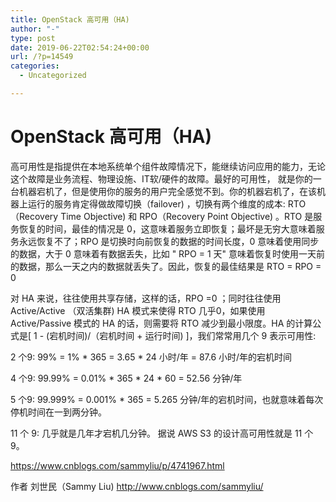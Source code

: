 ```yaml
---
title: OpenStack 高可用（HA) 
author: "-"
type: post
date: 2019-06-22T02:54:24+00:00
url: /?p=14549
categories:
  - Uncategorized

---
```

# OpenStack 高可用（HA)
高可用性是指提供在本地系统单个组件故障情况下，能继续访问应用的能力，无论这个故障是业务流程、物理设施、IT软/硬件的故障。最好的可用性， 就是你的一台机器宕机了，但是使用你的服务的用户完全感觉不到。你的机器宕机了，在该机器上运行的服务肯定得做故障切换（failover) ，切换有两个维度的成本: RTO （Recovery Time Objective) 和 RPO（Recovery Point Objective) 。RTO 是服务恢复的时间，最佳的情况是 0，这意味着服务立即恢复；最坏是无穷大意味着服务永远恢复不了；RPO 是切换时向前恢复的数据的时间长度，0 意味着使用同步的数据，大于 0 意味着有数据丢失，比如 " RPO = 1 天" 意味着恢复时使用一天前的数据，那么一天之内的数据就丢失了。因此，恢复的最佳结果是 RTO = RPO = 0

对 HA 来说，往往使用共享存储，这样的话，RPO =0 ；同时往往使用 Active/Active （双活集群)  HA 模式来使得 RTO 几乎0，如果使用 Active/Passive 模式的 HA 的话，则需要将 RTO 减少到最小限度。HA 的计算公式是[ 1 - (宕机时间)/（宕机时间 + 运行时间) ]，我们常常用几个 9 表示可用性: 

2 个9: 99% = 1% \* 365 = 3.65 \* 24 小时/年 = 87.6 小时/年的宕机时间
  
4 个9: 99.99% = 0.01% \* 365 \* 24 * 60 = 52.56 分钟/年
  
5 个9: 99.999% = 0.001% * 365 = 5.265 分钟/年的宕机时间，也就意味着每次停机时间在一到两分钟。
  
11 个 9: 几乎就是几年才宕机几分钟。 据说 AWS S3 的设计高可用性就是 11 个 9。

https://www.cnblogs.com/sammyliu/p/4741967.html
  
作者 刘世民（Sammy Liu)  http://www.cnblogs.com/sammyliu/